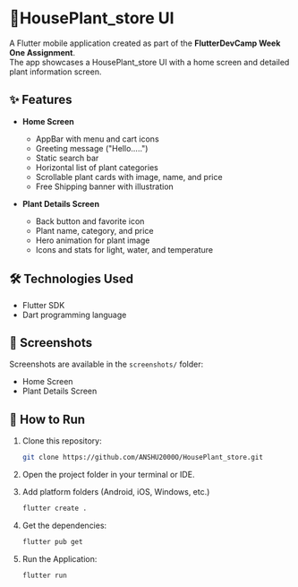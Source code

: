 # 🌱HousePlant_store UI

A Flutter mobile application created as part of the **FlutterDevCamp Week One Assignment**.  
The app showcases a HousePlant_store  UI with a home screen and detailed plant information screen.

## ✨ Features
- **Home Screen**
  - AppBar with menu and cart icons
  - Greeting message ("Hello.....")
  - Static search bar
  - Horizontal list of plant categories
  - Scrollable plant cards with image, name, and price
  - Free Shipping banner with illustration

- **Plant Details Screen**
  - Back button and favorite icon
  - Plant name, category, and price
  - Hero animation for plant image
  - Icons and stats for light, water, and temperature

## 🛠 Technologies Used
- Flutter SDK
- Dart programming language

## 📸 Screenshots
Screenshots are available in the `screenshots/` folder:
- Home Screen
- Plant Details Screen
## 🚀 How to Run
1. Clone this repository:
   
   ```bash
   git clone https://github.com/ANSHU2000O/HousePlant_store.git
3. Open the project folder in your terminal or IDE.
4. Add platform folders (Android, iOS, Windows, etc.)
   
   ```bash
   flutter create .
5. Get the dependencies:
   ```bash
   flutter pub get
6. Run the Application:

   ```bash
   flutter run
